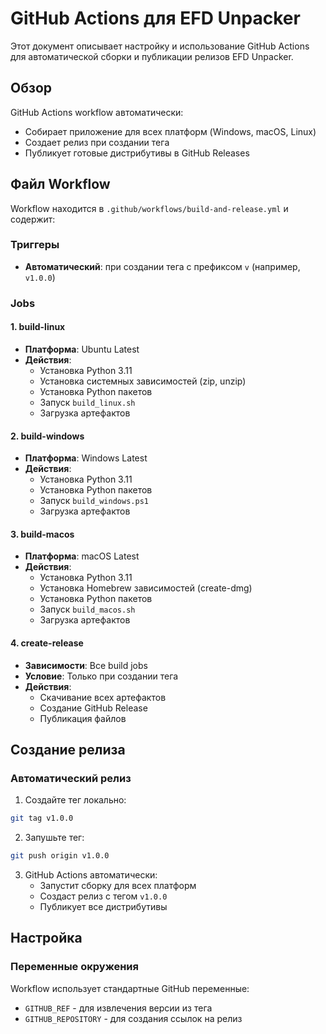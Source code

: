 # GitHub Actions для EFD Unpacker

Этот документ описывает настройку и использование GitHub Actions для автоматической сборки и публикации релизов EFD Unpacker.

## Обзор

GitHub Actions workflow автоматически:
- Собирает приложение для всех платформ (Windows, macOS, Linux)
- Создает релиз при создании тега
- Публикует готовые дистрибутивы в GitHub Releases

## Файл Workflow

Workflow находится в `.github/workflows/build-and-release.yml` и содержит:

### Триггеры
- **Автоматический**: при создании тега с префиксом `v` (например, `v1.0.0`)

### Jobs

#### 1. build-linux
- **Платформа**: Ubuntu Latest
- **Действия**:
  - Установка Python 3.11
  - Установка системных зависимостей (zip, unzip)
  - Установка Python пакетов
  - Запуск `build_linux.sh`
  - Загрузка артефактов

#### 2. build-windows
- **Платформа**: Windows Latest
- **Действия**:
  - Установка Python 3.11
  - Установка Python пакетов
  - Запуск `build_windows.ps1`
  - Загрузка артефактов

#### 3. build-macos
- **Платформа**: macOS Latest
- **Действия**:
  - Установка Python 3.11
  - Установка Homebrew зависимостей (create-dmg)
  - Установка Python пакетов
  - Запуск `build_macos.sh`
  - Загрузка артефактов

#### 4. create-release
- **Зависимости**: Все build jobs
- **Условие**: Только при создании тега
- **Действия**:
  - Скачивание всех артефактов
  - Создание GitHub Release
  - Публикация файлов

## Создание релиза

### Автоматический релиз

1. Создайте тег локально:
```bash
git tag v1.0.0
```

2. Запушьте тег:
```bash
git push origin v1.0.0
```

3. GitHub Actions автоматически:
   - Запустит сборку для всех платформ
   - Создаст релиз с тегом `v1.0.0`
   - Публикует все дистрибутивы

## Настройка

### Переменные окружения

Workflow использует стандартные GitHub переменные:
- `GITHUB_REF` - для извлечения версии из тега
- `GITHUB_REPOSITORY` - для создания ссылок на релиз
